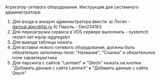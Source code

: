 Агрегатор сетевого оборудования.
Инструкция для системного администратора:
1) Для входа в аккаунт администратора ввести: 
    а) Логин - daniyal.aliev@list.ru
    б) Пароль - Dan234163
2) Для перезагрузки сервиса в VDS сервере выполнить - systemctl restart net-equip-aggregator
3) Для вывода таблицы нажать 
4) Для вставки нового сетевого оборудования, должны быть обязательно заполнены поля: "Название", "Ссылка" и обязательное поле характеристики
5) Для парсинга с сайтов "Lanmart" и "Qtech" нажать на кнопки "Добавить данные с сайта Lanmart" и "Добавить данные с сайта Qtech" 
